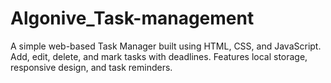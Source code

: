 # Algonive_Task-management
A simple web-based Task Manager built using HTML, CSS, and JavaScript. Add, edit, delete, and mark tasks with deadlines. Features local storage, responsive design, and task reminders.
